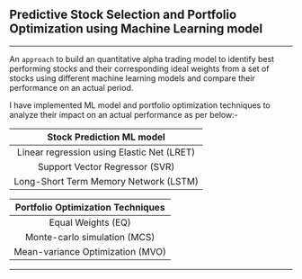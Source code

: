 ## Predictive Stock Selection and Portfolio Optimization using Machine Learning model

---
An `approach` to build an quantitative alpha trading model to identify best performing stocks and their corresponding
ideal weights from a set of stocks using different machine
learning models and compare their performance on an actual period.

I have implemented ML model and portfolio optimization techniques to analyze their impact on an actual
performance as per below:-

<div align="center">

|       **Stock Prediction ML model**        | 
|:------------------------------------------:|
| Linear regression using Elastic Net (LRET) | 
|       Support Vector Regressor (SVR)       |
|   Long-Short Term Memory Network (LSTM)    |

</div>

| **Portfolio Optimization Techniques** |
|:-------------------------------------:|
|          Equal Weights (EQ)           |
|     Monte-carlo simulation (MCS)      |
|   Mean-variance Optimization (MVO)    |

---
